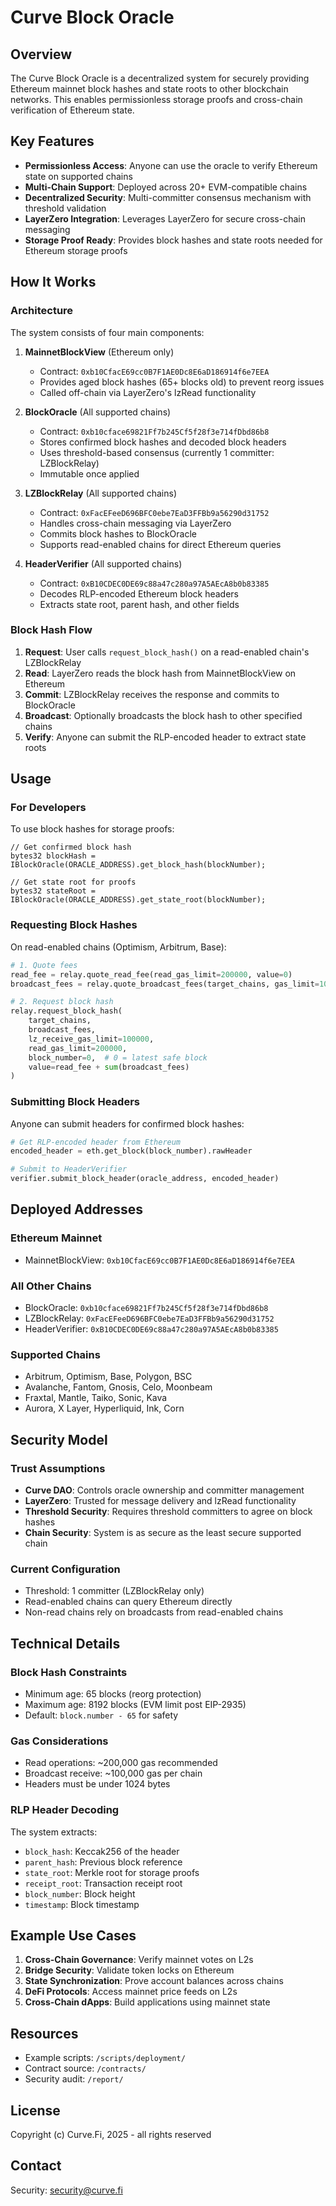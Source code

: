 # Curve Block Oracle

## Overview

The Curve Block Oracle is a decentralized system for securely providing Ethereum mainnet block hashes and state roots to other blockchain networks. This enables permissionless storage proofs and cross-chain verification of Ethereum state.

## Key Features

- **Permissionless Access**: Anyone can use the oracle to verify Ethereum state on supported chains
- **Multi-Chain Support**: Deployed across 20+ EVM-compatible chains
- **Decentralized Security**: Multi-committer consensus mechanism with threshold validation
- **LayerZero Integration**: Leverages LayerZero for secure cross-chain messaging
- **Storage Proof Ready**: Provides block hashes and state roots needed for Ethereum storage proofs

## How It Works

### Architecture

The system consists of four main components:

1. **MainnetBlockView** (Ethereum only)
   - Contract: `0xb10CfacE69cc0B7F1AE0Dc8E6aD186914f6e7EEA`
   - Provides aged block hashes (65+ blocks old) to prevent reorg issues
   - Called off-chain via LayerZero's lzRead functionality

2. **BlockOracle** (All supported chains)
   - Contract: `0xb10cface69821Ff7b245Cf5f28f3e714fDbd86b8`
   - Stores confirmed block hashes and decoded block headers
   - Uses threshold-based consensus (currently 1 committer: LZBlockRelay)
   - Immutable once applied

3. **LZBlockRelay** (All supported chains)
   - Contract: `0xFacEFeeD696BFC0ebe7EaD3FFBb9a56290d31752`
   - Handles cross-chain messaging via LayerZero
   - Commits block hashes to BlockOracle
   - Supports read-enabled chains for direct Ethereum queries

4. **HeaderVerifier** (All supported chains)
   - Contract: `0xB10CDEC0DE69c88a47c280a97A5AEcA8b0b83385`
   - Decodes RLP-encoded Ethereum block headers
   - Extracts state root, parent hash, and other fields

### Block Hash Flow

1. **Request**: User calls `request_block_hash()` on a read-enabled chain's LZBlockRelay
2. **Read**: LayerZero reads the block hash from MainnetBlockView on Ethereum
3. **Commit**: LZBlockRelay receives the response and commits to BlockOracle
4. **Broadcast**: Optionally broadcasts the block hash to other specified chains
5. **Verify**: Anyone can submit the RLP-encoded header to extract state roots

## Usage

### For Developers

To use block hashes for storage proofs:

```solidity
// Get confirmed block hash
bytes32 blockHash = IBlockOracle(ORACLE_ADDRESS).get_block_hash(blockNumber);

// Get state root for proofs
bytes32 stateRoot = IBlockOracle(ORACLE_ADDRESS).get_state_root(blockNumber);
```

### Requesting Block Hashes

On read-enabled chains (Optimism, Arbitrum, Base):

```python
# 1. Quote fees
read_fee = relay.quote_read_fee(read_gas_limit=200000, value=0)
broadcast_fees = relay.quote_broadcast_fees(target_chains, gas_limit=100000)

# 2. Request block hash
relay.request_block_hash(
    target_chains,
    broadcast_fees,
    lz_receive_gas_limit=100000,
    read_gas_limit=200000,
    block_number=0,  # 0 = latest safe block
    value=read_fee + sum(broadcast_fees)
)
```

### Submitting Block Headers

Anyone can submit headers for confirmed block hashes:

```python
# Get RLP-encoded header from Ethereum
encoded_header = eth.get_block(block_number).rawHeader

# Submit to HeaderVerifier
verifier.submit_block_header(oracle_address, encoded_header)
```

## Deployed Addresses

### Ethereum Mainnet
- MainnetBlockView: `0xb10CfacE69cc0B7F1AE0Dc8E6aD186914f6e7EEA`

### All Other Chains
- BlockOracle: `0xb10cface69821Ff7b245Cf5f28f3e714fDbd86b8`
- LZBlockRelay: `0xFacEFeeD696BFC0ebe7EaD3FFBb9a56290d31752`
- HeaderVerifier: `0xB10CDEC0DE69c88a47c280a97A5AEcA8b0b83385`

### Supported Chains
- Arbitrum, Optimism, Base, Polygon, BSC
- Avalanche, Fantom, Gnosis, Celo, Moonbeam
- Fraxtal, Mantle, Taiko, Sonic, Kava
- Aurora, X Layer, Hyperliquid, Ink, Corn

## Security Model

### Trust Assumptions
- **Curve DAO**: Controls oracle ownership and committer management
- **LayerZero**: Trusted for message delivery and lzRead functionality
- **Threshold Security**: Requires threshold committers to agree on block hashes
- **Chain Security**: System is as secure as the least secure supported chain

### Current Configuration
- Threshold: 1 committer (LZBlockRelay only)
- Read-enabled chains can query Ethereum directly
- Non-read chains rely on broadcasts from read-enabled chains

## Technical Details

### Block Hash Constraints
- Minimum age: 65 blocks (reorg protection)
- Maximum age: 8192 blocks (EVM limit post EIP-2935)
- Default: `block.number - 65` for safety

### Gas Considerations
- Read operations: ~200,000 gas recommended
- Broadcast receive: ~100,000 gas per chain
- Headers must be under 1024 bytes

### RLP Header Decoding
The system extracts:
- `block_hash`: Keccak256 of the header
- `parent_hash`: Previous block reference
- `state_root`: Merkle root for storage proofs
- `receipt_root`: Transaction receipt root
- `block_number`: Block height
- `timestamp`: Block timestamp

## Example Use Cases

1. **Cross-Chain Governance**: Verify mainnet votes on L2s
2. **Bridge Security**: Validate token locks on Ethereum
3. **State Synchronization**: Prove account balances across chains
4. **DeFi Protocols**: Access mainnet price feeds on L2s
5. **Cross-Chain dApps**: Build applications using mainnet state

## Resources

- Example scripts: `/scripts/deployment/`
- Contract source: `/contracts/`
- Security audit: `/report/`

## License

Copyright (c) Curve.Fi, 2025 - all rights reserved

## Contact

Security: security@curve.fi
